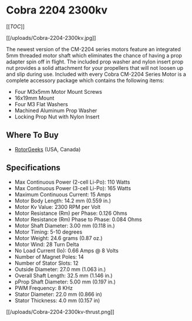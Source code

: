 # Cobra 2204 2300kv

[[_TOC_]]

[[/uploads/Cobra-2204-2300kv.jpg]]

The newest version of the CM-2204 series motors feature an integrated 5mm threaded motor shaft which eliminates the chance of having a prop adapter spin off in flight. The included prop washer and nylon insert prop nut provides a solid attachment for your propellers that will not loosen up and slip during use. Included with every Cobra CM-2204 Series Motor is a complete accessory package which contains the following items:

* Four M3x5mm Motor Mount Screws 
* 16x19mm Mount
* Four M3 Flat Washers 
* Machined Aluminum Prop Washer 
* Locking Prop Nut with Nylon Insert

## Where To Buy

* [RotorGeeks](http://rotorgeeks.com/index.php?route=product/product&product_id=74) (USA, Canada)

## Specifications

* Max Continuous Power (2-cell Li-Po): 110 Watts
* Max Continuous Power (3-cell Li-Po): 165 Watts
* Maximum Continuous Current: 15 Amps
* Motor Body Length: 14.2 mm (0.559 in.)
* Motor Kv Value: 2300 RPM per Volt
* Motor Resistance (Rm) per Phase: 0.126 Ohms
* Motor Resistance (Rm) Phase to Phase: 0.084 Ohms
* Motor Shaft Diameter: 3.00 mm (0.118 in.)
* Motor Timing: 5-10 degrees
* Motor Weight: 24.6 grams (0.87 oz.)
* Motor Wind: 28 Turn Delta
* No Load Current (Io): 0.66 Amps @ 8 Volts
* Number of Magnet Poles: 14
* Number of Stator Slots: 12
* Outside Diameter: 27.0 mm (1.063 in.)
* Overall Shaft Length: 32.5 mm (1.146 in.)
* pProp Shaft Diameter: 5.00 mm (0.197 in.)
* PWM Frequency: 8 KHz
* Stator Diameter: 22.0 mm (0.866 in)
* Stator Thickness: 4.0 mm (0.157 in)

[[/uploads/Cobra-2204-2300kv-thrust.png]]

